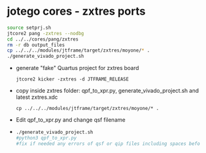 # jotego cores - zxtres ports

```sh
source setprj.sh
jtcore2 pang -zxtres --nodbg
cd ../../cores/pang/zxtres
rm -r db output_files
cp ../../../modules/jtframe/target/zxtres/moyone/* .
./generate_vivado_project.sh
```



- generate "fake" Quartus project for zxtres board

  ```
  jtcore2 kicker -zxtres -d JTFRAME_RELEASE
  ```

- copy inside zxtres folder: qpf_to_xpr.py, generate_vivado_project.sh and latest zxtres.xdc

  ```
  cp ../../../modules/jtframe/target/zxtres/moyone/* .
  ```

- Edit qpf_to_xpr.py and change qsf filename 

- ```sh
  ./generate_vivado_project.sh
  #python3 qpf_to_xpr.py
  #fix if needed any errors of qsf or qip files including spaces before file locatio
  ```


